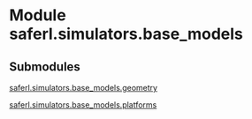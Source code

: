 # Module saferl.simulators.base_models


## Submodules

[saferl.simulators.base_models.geometry](geometry-py)

[saferl.simulators.base_models.platforms](platforms-py)
